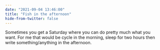 ```yaml
---
date: "2021-09-04 13:46:00"
title: "Fish in the afternoon"
hide-from-twitter: false
---
```


Sometimes you get a Saturday where you can do pretty much what you want. For me that would be cycle in the morning, sleep for two hours then write something/anything in the afternoon.

